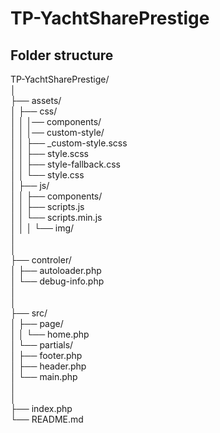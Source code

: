 # TP-YachtSharePrestige

## Folder structure
TP-YachtSharePrestige/  
  │    
  ├── assets/  
  │   ├── css/  
  │   │   │── components/  
  │   │   │── custom-style/  
  │   │   ├── _custom-style.scss  
  │   │   ├── style.scss  
  │   │   ├── style-fallback.css  
  │   │   └── style.css  
  │   ├── js/  
  │   │   ├── components/  
  │   │   ├── scripts.js  
  │   │   └── scripts.min.js  
  │   │
  │   └── img/  
  │   
  │   
  ├── controler/  
  │   ├── autoloader.php  
  │   └── debug-info.php  
  │   
  │   
  ├── src/  
  │   ├── page/  
  │   │   └── home.php  
  │   └── partials/  
  │       ├── footer.php  
  │       ├── header.php  
  │       └── main.php  
  │     
  │     
  ├── index.php  
  └── README.md  